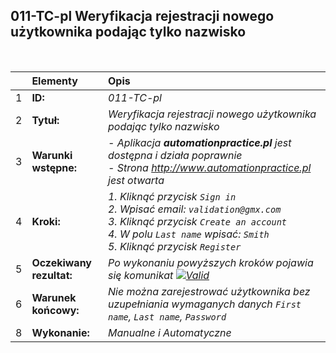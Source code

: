 ## 011-TC-pl Weryfikacja rejestracji nowego użytkownika podając tylko nazwisko

<br>

|     | Elementy                 | Opis                                                                   |
| :-- | :----------------------- | :--------------------------------------------------------------------- |
| 1   | **ID:**                  | _011-TC-pl_                                                            |
| 2   | **Tytuł:**               | _Weryfikacja rejestracji nowego użytkownika podając tylko nazwisko_        |
| 3   | **Warunki wstępne:**     | _- Aplikacja **automationpractice.pl** jest dostępna i działa poprawnie <br> - Strona http://www.automationpractice.pl jest otwarta_ |
| 4   | **Kroki:**               | _1. Kliknąć przycisk `Sign in` <br> 2. Wpisać email: `validation@gmx.com` <br> 3. Kliknąć przycisk `Create an account` <br> 4. W polu `Last name` wpisać: `Smith` <br> 5. Kliknąć przycisk `Register`_ |
| 5   | **Oczekiwany rezultat:** | _Po wykonaniu powyższych kroków pojawia się komunikat [![Valid](https://img.shields.io/badge/There%20are%202%20errors-f3515c)](#)_ |
| 6   | **Warunek końcowy:**     | _Nie można zarejestrować użytkownika bez uzupełniania wymaganych danych `First name`, `Last name`, `Password`_ |
| 8   | **Wykonanie:**           | _Manualne i Automatyczne_                                               |
